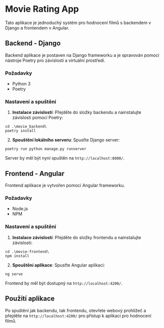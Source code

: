 # Movie Rating App

Tato aplikace je jednoduchý systém pro hodnocení filmů s backendem v Django a frontendem v Angular.

## Backend - Django

Backend aplikace je postaven na Django frameworku a je spravován pomocí nástroje Poetry pro závislosti a virtuální prostředí.

### Požadavky

- Python 3
- Poetry

### Nastavení a spuštění

1. **Instalace závislostí**:
   Přejděte do složky backendu a nainstalujte závislosti pomocí Poetry:

```
cd .\movie_backend\
poetry install
```

2. **Spouštění lokálního serveru**:
Spusťte Django server:

```
poetry run python manage.py runserver
```

Server by měl být nyní spuštěn na `http://localhost:8000/`.

## Frontend - Angular

Frontend aplikace je vytvořen pomocí Angular frameworku.

### Požadavky

- Node.js
- NPM

### Nastavení a spuštění

1. **Instalace závislostí**:
Přejděte do složky frontendu a nainstalujte závislosti:

```
cd .\movie-frontend\
npm install
```

2. **Spouštění aplikace**:
Spusťte Angular aplikaci:

```
ng serve
```

Frontend by měl být dostupný na `http://localhost:4200/`.

## Použití aplikace

Po spuštění jak backendu, tak frontendu, otevřete webový prohlížeč a přejděte na `http://localhost:4200/` pro přístup k aplikaci pro hodnocení filmů.

